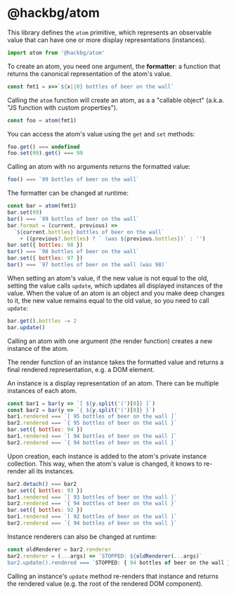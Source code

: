 # @hackbg/atom

This library defines the `atom` primitive,
which represents an observable value that
can have one or more display representations
(instances).

```javascript
import atom from '@hackbg/atom'
```

To create an atom, you need one argument, the **formatter**:
a function that returns the canonical representation of the
atom's value.

```javascript
const fmt1 = x=>`${x||0} bottles of beer on the wall`
```

Calling the `atom` function will create an atom, as a
a "callable object" (a.k.a. "JS function with custom properties").

```javascript
const foo = atom(fmt1)
```

You can access the atom's value using the `get` and `set` methods:

```javascript
foo.get() === undefined
foo.set(99).get() === 99
```

Calling an atom with no arguments returns the formatted value:

```javascript
foo() === `99 bottles of beer on the wall`
```

The formatter can be changed at runtime:

```javascript
const bar = atom(fmt1)
bar.set(99)
bar() === `99 bottles of beer on the wall`
bar.format = (current, previous) =>
  `${current.bottles} bottles of beer on the wall`
    + ((previous?.bottles) ? ` (was ${previous.bottles})` : '')
bar.set({ bottles: 98 })
bar() === `98 bottles of beer on the wall`
bar.set({ bottles: 97 })
bar() === `97 bottles of beer on the wall (was 98)`
```

When setting an atom's value, if the new value is not equal to the old,
setting the value calls `update`, which updates all displayed instances of the value.
When the value of an atom is an object and you make deep changes to it,
the new value remains equal to the old value, so you need to call
`update`:

```javascript
bar.get().bottles -= 2
bar.update()
```

Calling an atom with one argument (the render function)
creates a new instance of the atom.

The render function of an instance takes the formatted value and returns a final
rendered representation, e.g. a DOM element.

An instance is a display representation of an atom.
There can be multiple instances of each atom.

```javascript
const bar1 = bar(y => `[ ${y.split('(')[0]} ]`)
const bar2 = bar(y => `{ ${y.split('(')[0]} }`)
bar1.rendered === `[ 95 bottles of beer on the wall ]`
bar2.rendered === `{ 95 bottles of beer on the wall }`
bar.set({ bottles: 94 })
bar1.rendered === `[ 94 bottles of beer on the wall ]`
bar2.rendered === `{ 94 bottles of beer on the wall }`
```

Upon creation, each instance is added to the atom's private instance collection.
This way, when the atom's value is changed, it knows to re-render all its instances.

```javascript
bar2.detach() === bar2
bar.set({ bottles: 93 })
bar1.rendered === `[ 93 bottles of beer on the wall ]`
bar2.rendered === `{ 94 bottles of beer on the wall }`
bar.set({ bottles: 92 })
bar1.rendered === `[ 92 bottles of beer on the wall ]`
bar2.rendered === `{ 94 bottles of beer on the wall }`
```

Instance renderers can also be changed at runtime:

```javascript
const oldRenderer = bar2.renderer
bar2.renderer = (...args) => `STOPPED: ${oldRenderer(...args)`
bar2.update().rendered === `STOPPED: { 94 bottles of beer on the wall }`
```

Calling an instance's `update` method re-renders that instance
and returns the rendered value (e.g. the root of the rendered DOM component).

```javascript
```
